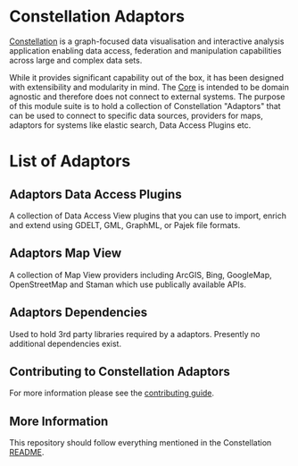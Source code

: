 # Constellation Adaptors
[Constellation](https://github.com/constellation-app/constellation) is a 
graph-focused data visualisation and interactive analysis application enabling 
data access, federation and manipulation capabilities across large and complex 
data sets.

While it provides significant capability out of the box, it has been designed 
with extensibility and modularity in mind. The 
[Core](https://github.com/constellation-app/constellation) is intended to be 
domain agnostic and therefore does not connect to external systems. The 
purpose of this module suite is to hold a collection of Constellation 
"Adaptors" that can be used to connect to specific data sources, providers 
for maps, adaptors for systems like elastic search, Data Access Plugins etc.

# List of Adaptors

## Adaptors Data Access Plugins

A collection of Data Access View plugins that you can use to import, enrich and 
extend using  GDELT, GML, GraphML, or Pajek file formats.

## Adaptors Map View

A collection of Map View providers including ArcGIS, Bing, GoogleMap, 
OpenStreetMap and Staman which use publically available APIs.

## Adaptors Dependencies

Used to hold 3rd party libraries required by a adaptors. Presently no additional 
dependencies exist.

## Contributing to Constellation Adaptors

For more information please see the [contributing guide](https://github.com/constellation-app/constellation/blob/master/CONTRIBUTING.md).

## More Information
This repository should follow everything mentioned in the Constellation 
[README](https://github.com/constellation-app/constellation/blob/master/README.md).
